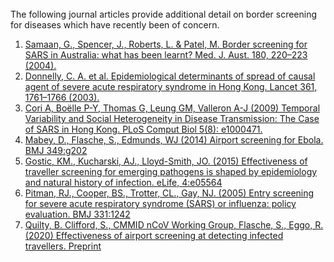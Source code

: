 </br>
The following journal articles provide additional detail on border screening for diseases which have recently been of concern.

1. [Samaan, G., Spencer, J., Roberts, L. & Patel, M. Border screening for SARS in Australia: what has been learnt? Med. J. Aust. 180, 220–223 (2004).](https://doi.org/10.5694/j.1326-5377.2004.tb05889.x)
2. [Donnelly, C. A. et al. Epidemiological determinants of spread of causal agent of severe acute respiratory syndrome in Hong Kong. Lancet 361, 1761–1766 (2003).](https://www.sciencedirect.com/science/article/pii/S0140673603134101?via%3Dihub)
3. [Cori A, Boëlle P-Y, Thomas G, Leung GM, Valleron A-J (2009) Temporal Variability and Social Heterogeneity in Disease Transmission: The Case of SARS in Hong Kong. PLoS Comput Biol 5(8): e1000471.](https://doi.org/10.1371/journal.pcbi.1000471)
4. [Mabey, D., Flasche, S., Edmunds, WJ (2014) Airport screening for Ebola. BMJ 349:g202](https://doi.org/10.1136/bmj.g6202)
5. [Gostic, KM., Kucharski, AJ., Lloyd-Smith, JO. (2015) Effectiveness of traveller screening for emerging pathogens is shaped by epidemiology and natural history of infection. eLife, 4:e05564](https://www.ncbi.nlm.nih.gov/pmc/articles/PMC4337724/)
6. [Pitman, RJ., Cooper, BS., Trotter, CL., Gay, NJ. (2005) Entry screening for severe acute respiratory syndrome (SARS) or influenza: policy evaluation. BMJ 331:1242](https://doi.org/10.1136/bmj.38573.696100.3A)
7. [Quilty, B. Clifford, S., CMMID nCoV Working Group, Flasche, S., Eggo, R. (2020) Effectiveness of airport screening at detecting infected travellers. Preprint](https://github.com/cmmid/cmmid.github.io/raw/master/ncov/airport_screening_report/airport_screening_preprint_2020_01_28.pdf)
